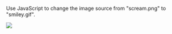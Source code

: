 Use JavaScript to change the image source from "scream.png" to "smiley.gif".

<body>

<img id="demo" src="scream.png">

<script>
document.getElementById("demo").src = "smiley.gif";
</script>

</body>
